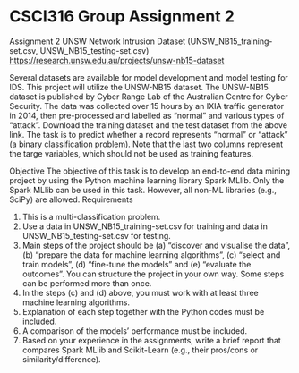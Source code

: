 # CSCI316 Group Assignment 2

Assignment 2
UNSW Network Intrusion Dataset (UNSW_NB15_training-set.csv, UNSW_NB15_testing-set.csv)
https://research.unsw.edu.au/projects/unsw-nb15-dataset

Several datasets are available for model development and model testing for IDS. This project will utilize the
UNSW-NB15 dataset. The UNSW-NB15 dataset is published by Cyber Range Lab of the Australian Centre
for Cyber Security. The data was collected over 15 hours by an IXIA traffic generator in 2014, then pre-processed
and labelled as “normal” and various types of “attack”. Download the training dataset and the test
dataset from the above link. The task is to predict whether a record represents “normal” or “attack” (a binary
classification problem). Note that the last two columns represent the targe variables, which should not be
used as training features.

Objective
The objective of this task is to develop an end-to-end data mining project by using the Python machine learning
library Spark MLlib. Only the Spark MLlib can be used in this task. However, all non-ML libraries (e.g.,
SciPy) are allowed.
Requirements
1. This is a multi-classification problem.
2. Use a data in UNSW_NB15_training-set.csv for training and data in UNSW_NB15_testing-set.csv for
testing.
3. Main steps of the project should be (a) “discover and visualise the data”, (b) “prepare the data for
machine learning algorithms”, (c) “select and train models”, (d) “fine-tune the models” and (e)
“evaluate the outcomes”. You can structure the project in your own way. Some steps can be performed
more than once.
4. In the steps (c) and (d) above, you must work with at least three machine learning algorithms.
5. Explanation of each step together with the Python codes must be included.
6. A comparison of the models’ performance must be included.
7. Based on your experience in the assignments, write a brief report that compares Spark MLlib and
Scikit-Learn (e.g., their pros/cons or similarity/difference).
